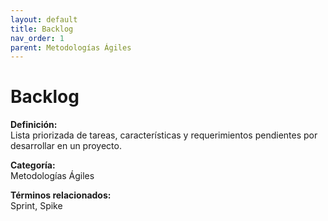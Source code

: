 ```yaml
---
layout: default
title: Backlog
nav_order: 1
parent: Metodologías Ágiles
---
```


# Backlog

**Definición:**  
Lista priorizada de tareas, características y requerimientos pendientes por desarrollar en un proyecto.

**Categoría:**  
Metodologías Ágiles  

  


**Términos relacionados:**  
Sprint, Spike
